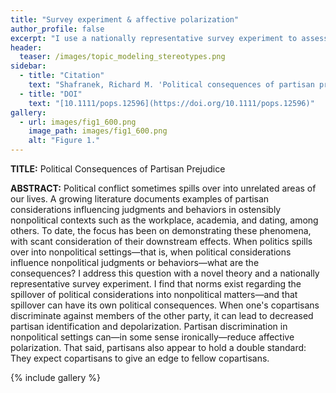 ```yaml
---
title: "Survey experiment & affective polarization"
author_profile: false
excerpt: "I use a nationally representative survey experiment to assess the consequences of partisanship in nonpolitical settings."
header:
  teaser: /images/topic_modeling_stereotypes.png
sidebar:
  - title: "Citation"
    text: "Shafranek, Richard M. 'Political consequences of partisan prejudice.' _Political Psychology_ 41, no. 1 (2020): 35-51."
  - title: "DOI"
    text: "[10.1111/pops.12596](https://doi.org/10.1111/pops.12596)"
gallery:
  - url: images/fig1_600.png
    image_path: images/fig1_600.png
    alt: "Figure 1."
---
```


**TITLE:** Political Consequences of Partisan Prejudice

**ABSTRACT:** Political conflict sometimes spills over into unrelated areas of our lives. A growing literature documents examples of partisan considerations influencing judgments and behaviors in ostensibly nonpolitical contexts such as the workplace, academia, and dating, among others. To date, the focus has been on demonstrating these phenomena, with scant consideration of their downstream effects. When politics spills over into nonpolitical settings—that is, when political considerations influence nonpolitical judgments or behaviors—what are the consequences? I address this question with a novel theory and a nationally representative survey experiment. I find that norms exist regarding the spillover of political considerations into nonpolitical matters—and that spillover can have its own political consequences. When one's copartisans discriminate against members of the other party, it can lead to decreased partisan identification and depolarization. Partisan discrimination in nonpolitical settings can—in some sense ironically—reduce affective polarization. That said, partisans also appear to hold a double standard: They expect copartisans to give an edge to fellow copartisans.



{% include gallery %}
